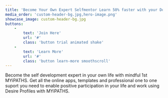 ```yaml
---
title: 'Become Your Own Expert Selfmentor Learn 50% faster with your Doubtless Self from your life & work experiences'
media_order: 'custom-header-bg.jpg,hero-image.png'
showcase_image: custom-header-bg.jpg
buttons:
    -
        text: 'Join Here'
        url: '#'
        class: 'button trial animated shake'
    -
        text: 'Learn More'
        url: '#'
        class: 'button learn-more smoothscroll'
---
```


Become the self development expert in your own life with mindful 1st MYiPATHS. Get all the online apps, templates and professional one to one suport you need to enable positive participation in your life and work using Desire Profiles with MYiPATHS.

